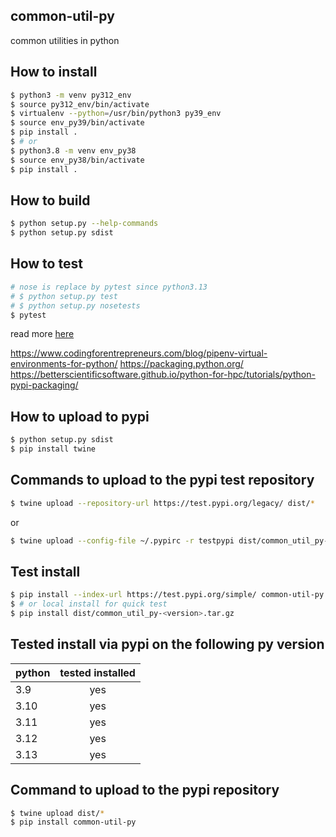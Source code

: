 ## common-util-py
common utilities in python

## How to install

```sh
$ python3 -m venv py312_env
$ source py312_env/bin/activate
$ virtualenv --python=/usr/bin/python3 py39_env
$ source env_py39/bin/activate
$ pip install .
$ # or
$ python3.8 -m venv env_py38
$ source env_py38/bin/activate
$ pip install .
```

## How to build
```sh
$ python setup.py --help-commands
$ python setup.py sdist
```

## How to test
```sh
# nose is replace by pytest since python3.13
# $ python setup.py test
# $ python setup.py nosetests
$ pytest
```

read more [here](https://nose.readthedocs.io/en/latest/setuptools_integration.html)


https://www.codingforentrepreneurs.com/blog/pipenv-virtual-environments-for-python/
https://packaging.python.org/
https://betterscientificsoftware.github.io/python-for-hpc/tutorials/python-pypi-packaging/

## How to upload to pypi
```sh
$ python setup.py sdist
$ pip install twine
```

## Commands to upload to the pypi test repository
```sh
$ twine upload --repository-url https://test.pypi.org/legacy/ dist/*
```
or
```sh
$ twine upload --config-file ~/.pypirc -r testpypi dist/common_util_py-0.0.1.tar.gz
```

## Test install
```sh
$ pip install --index-url https://test.pypi.org/simple/ common-util-py
$ # or local install for quick test
$ pip install dist/common_util_py-<version>.tar.gz
```

## Tested install via pypi on the following py version
| python        | tested installed  |
| ------------- |:-----------------:|
| 3.9           | yes               |
| 3.10          | yes               |
| 3.11          | yes               |
| 3.12          | yes               |
| 3.13          | yes               |

## Command to upload to the pypi repository
```sh
$ twine upload dist/*
$ pip install common-util-py
```
